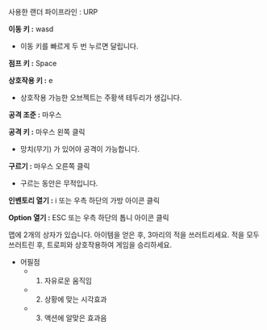 사용한 랜더 파이프라인 : URP

**이동 키 :** wasd
* 이동 키를 빠르게 두 번 누르면 달립니다.

**점프 키 :** Space

**상호작용 키 :** e
* 상호작용 가능한 오브젝트는 주황색 테두리가 생깁니다.

**공격 조준 :** 마우스

**공격 키 :** 마우스 왼쪽 클릭
* 망치(무기) 가 있어야 공격이 가능합니다.

**구르기 :** 마우스 오른쪽 클릭
* 구르는 동안은 무적입니다.

**인벤토리 열기 :** i 또는 우측 하단의 가방 아이콘 클릭

**Option 열기 :** ESC 또는 우측 하단의 톱니 아이콘 클릭

맵에 2개의 상자가 있습니다.
아이템을 얻은 후, 3마리의 적을 쓰러트리세요.
적을 모두 쓰러트린 후, 트로피와 상호작용하여 게임을 승리하세요.

* 어필점
    * 1. 자유로운 움직임
    * 2. 상황에 맞는 시각효과
    * 3. 액션에 알맞은 효과음
